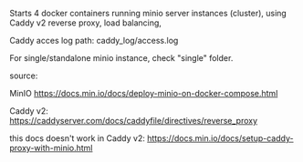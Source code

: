 Starts 4 docker containers running minio server instances (cluster),
using Caddy v2 reverse proxy, load balancing, 

Caddy acces log path: caddy_log/access.log


For single/standalone minio instance, check "single" folder.



source:

MinIO
https://docs.min.io/docs/deploy-minio-on-docker-compose.html

Caddy v2:
https://caddyserver.com/docs/caddyfile/directives/reverse_proxy


this docs doesn't work in Caddy v2:
https://docs.min.io/docs/setup-caddy-proxy-with-minio.html

